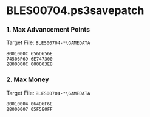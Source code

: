 # BLES00704.ps3savepatch

### 1. Max Advancement Points

Target File: `BLES00704-*\GAMEDATA`

```
8001000C 656D656E
74506F69 6E747300
2800000C 000003E8
```

### 2. Max Money

Target File: `BLES00704-*\GAMEDATA`

```
80010004 064D6F6E
28000007 05F5E0FF
```

